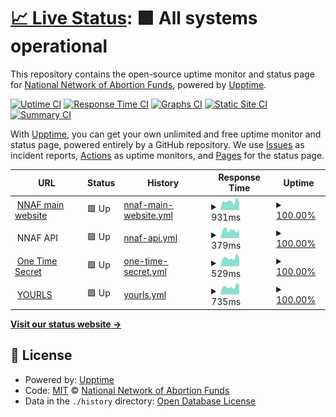 # [📈 Live Status](https://status.nnaf.org): <!--live status--> **🟩 All systems operational**

This repository contains the open-source uptime monitor and status page for [National Network of Abortion Funds](https://abortionfunds.org), powered by [Upptime](https://github.com/upptime/upptime).

[![Uptime CI](https://github.com/AbortionFunds/nnaf-status/workflows/Uptime%20CI/badge.svg)](https://github.com/AbortionFunds/nnaf-status/actions?query=workflow%3A%22Uptime+CI%22)
[![Response Time CI](https://github.com/AbortionFunds/nnaf-status/workflows/Response%20Time%20CI/badge.svg)](https://github.com/AbortionFunds/nnaf-status/actions?query=workflow%3A%22Response+Time+CI%22)
[![Graphs CI](https://github.com/AbortionFunds/nnaf-status/workflows/Graphs%20CI/badge.svg)](https://github.com/AbortionFunds/nnaf-status/actions?query=workflow%3A%22Graphs+CI%22)
[![Static Site CI](https://github.com/AbortionFunds/nnaf-status/workflows/Static%20Site%20CI/badge.svg)](https://github.com/AbortionFunds/nnaf-status/actions?query=workflow%3A%22Static+Site+CI%22)
[![Summary CI](https://github.com/AbortionFunds/nnaf-status/workflows/Summary%20CI/badge.svg)](https://github.com/AbortionFunds/nnaf-status/actions?query=workflow%3A%22Summary+CI%22)

With [Upptime](https://upptime.js.org), you can get your own unlimited and free uptime monitor and status page, powered entirely by a GitHub repository. We use [Issues](https://github.com/AbortionFunds/nnaf-status/issues) as incident reports, [Actions](https://github.com/AbortionFunds/nnaf-status/actions) as uptime monitors, and [Pages](https://status.nnaf.org) for the status page.

<!--start: status pages-->
<!-- This summary is generated by Upptime (https://github.com/upptime/upptime) -->
<!-- Do not edit this manually, your changes will be overwritten -->
<!-- prettier-ignore -->
| URL | Status | History | Response Time | Uptime |
| --- | ------ | ------- | ------------- | ------ |
| <img alt="" src="https://abortionfunds.org/wp-content/uploads/fbrfg/favicon-32x32.png" height="13"> [NNAF main website](https://abortionfunds.org) | 🟩 Up | [nnaf-main-website.yml](https://github.com/AbortionFunds/nnaf-status/commits/HEAD/history/nnaf-main-website.yml) | <details><summary><img alt="Response time graph" src="./graphs/nnaf-main-website/response-time-week.png" height="20"> 931ms</summary><br><a href="https://status.nnaf.org/history/nnaf-main-website"><img alt="Response time 497" src="https://img.shields.io/endpoint?url=https%3A%2F%2Fraw.githubusercontent.com%2FAbortionFunds%2Fnnaf-status%2FHEAD%2Fapi%2Fnnaf-main-website%2Fresponse-time.json"></a><br><a href="https://status.nnaf.org/history/nnaf-main-website"><img alt="24-hour response time 841" src="https://img.shields.io/endpoint?url=https%3A%2F%2Fraw.githubusercontent.com%2FAbortionFunds%2Fnnaf-status%2FHEAD%2Fapi%2Fnnaf-main-website%2Fresponse-time-day.json"></a><br><a href="https://status.nnaf.org/history/nnaf-main-website"><img alt="7-day response time 931" src="https://img.shields.io/endpoint?url=https%3A%2F%2Fraw.githubusercontent.com%2FAbortionFunds%2Fnnaf-status%2FHEAD%2Fapi%2Fnnaf-main-website%2Fresponse-time-week.json"></a><br><a href="https://status.nnaf.org/history/nnaf-main-website"><img alt="30-day response time 891" src="https://img.shields.io/endpoint?url=https%3A%2F%2Fraw.githubusercontent.com%2FAbortionFunds%2Fnnaf-status%2FHEAD%2Fapi%2Fnnaf-main-website%2Fresponse-time-month.json"></a><br><a href="https://status.nnaf.org/history/nnaf-main-website"><img alt="1-year response time 553" src="https://img.shields.io/endpoint?url=https%3A%2F%2Fraw.githubusercontent.com%2FAbortionFunds%2Fnnaf-status%2FHEAD%2Fapi%2Fnnaf-main-website%2Fresponse-time-year.json"></a></details> | <details><summary><a href="https://status.nnaf.org/history/nnaf-main-website">100.00%</a></summary><a href="https://status.nnaf.org/history/nnaf-main-website"><img alt="All-time uptime 99.83%" src="https://img.shields.io/endpoint?url=https%3A%2F%2Fraw.githubusercontent.com%2FAbortionFunds%2Fnnaf-status%2FHEAD%2Fapi%2Fnnaf-main-website%2Fuptime.json"></a><br><a href="https://status.nnaf.org/history/nnaf-main-website"><img alt="24-hour uptime 100.00%" src="https://img.shields.io/endpoint?url=https%3A%2F%2Fraw.githubusercontent.com%2FAbortionFunds%2Fnnaf-status%2FHEAD%2Fapi%2Fnnaf-main-website%2Fuptime-day.json"></a><br><a href="https://status.nnaf.org/history/nnaf-main-website"><img alt="7-day uptime 100.00%" src="https://img.shields.io/endpoint?url=https%3A%2F%2Fraw.githubusercontent.com%2FAbortionFunds%2Fnnaf-status%2FHEAD%2Fapi%2Fnnaf-main-website%2Fuptime-week.json"></a><br><a href="https://status.nnaf.org/history/nnaf-main-website"><img alt="30-day uptime 100.00%" src="https://img.shields.io/endpoint?url=https%3A%2F%2Fraw.githubusercontent.com%2FAbortionFunds%2Fnnaf-status%2FHEAD%2Fapi%2Fnnaf-main-website%2Fuptime-month.json"></a><br><a href="https://status.nnaf.org/history/nnaf-main-website"><img alt="1-year uptime 99.49%" src="https://img.shields.io/endpoint?url=https%3A%2F%2Fraw.githubusercontent.com%2FAbortionFunds%2Fnnaf-status%2FHEAD%2Fapi%2Fnnaf-main-website%2Fuptime-year.json"></a></details>
| <img alt="" src="https://icons.duckduckgo.com/ip3/null.ico" height="13"> NNAF API | 🟩 Up | [nnaf-api.yml](https://github.com/AbortionFunds/nnaf-status/commits/HEAD/history/nnaf-api.yml) | <details><summary><img alt="Response time graph" src="./graphs/nnaf-api/response-time-week.png" height="20"> 379ms</summary><br><a href="https://status.nnaf.org/history/nnaf-api"><img alt="Response time 278" src="https://img.shields.io/endpoint?url=https%3A%2F%2Fraw.githubusercontent.com%2FAbortionFunds%2Fnnaf-status%2FHEAD%2Fapi%2Fnnaf-api%2Fresponse-time.json"></a><br><a href="https://status.nnaf.org/history/nnaf-api"><img alt="24-hour response time 423" src="https://img.shields.io/endpoint?url=https%3A%2F%2Fraw.githubusercontent.com%2FAbortionFunds%2Fnnaf-status%2FHEAD%2Fapi%2Fnnaf-api%2Fresponse-time-day.json"></a><br><a href="https://status.nnaf.org/history/nnaf-api"><img alt="7-day response time 379" src="https://img.shields.io/endpoint?url=https%3A%2F%2Fraw.githubusercontent.com%2FAbortionFunds%2Fnnaf-status%2FHEAD%2Fapi%2Fnnaf-api%2Fresponse-time-week.json"></a><br><a href="https://status.nnaf.org/history/nnaf-api"><img alt="30-day response time 363" src="https://img.shields.io/endpoint?url=https%3A%2F%2Fraw.githubusercontent.com%2FAbortionFunds%2Fnnaf-status%2FHEAD%2Fapi%2Fnnaf-api%2Fresponse-time-month.json"></a><br><a href="https://status.nnaf.org/history/nnaf-api"><img alt="1-year response time 281" src="https://img.shields.io/endpoint?url=https%3A%2F%2Fraw.githubusercontent.com%2FAbortionFunds%2Fnnaf-status%2FHEAD%2Fapi%2Fnnaf-api%2Fresponse-time-year.json"></a></details> | <details><summary><a href="https://status.nnaf.org/history/nnaf-api">100.00%</a></summary><a href="https://status.nnaf.org/history/nnaf-api"><img alt="All-time uptime 99.99%" src="https://img.shields.io/endpoint?url=https%3A%2F%2Fraw.githubusercontent.com%2FAbortionFunds%2Fnnaf-status%2FHEAD%2Fapi%2Fnnaf-api%2Fuptime.json"></a><br><a href="https://status.nnaf.org/history/nnaf-api"><img alt="24-hour uptime 100.00%" src="https://img.shields.io/endpoint?url=https%3A%2F%2Fraw.githubusercontent.com%2FAbortionFunds%2Fnnaf-status%2FHEAD%2Fapi%2Fnnaf-api%2Fuptime-day.json"></a><br><a href="https://status.nnaf.org/history/nnaf-api"><img alt="7-day uptime 100.00%" src="https://img.shields.io/endpoint?url=https%3A%2F%2Fraw.githubusercontent.com%2FAbortionFunds%2Fnnaf-status%2FHEAD%2Fapi%2Fnnaf-api%2Fuptime-week.json"></a><br><a href="https://status.nnaf.org/history/nnaf-api"><img alt="30-day uptime 100.00%" src="https://img.shields.io/endpoint?url=https%3A%2F%2Fraw.githubusercontent.com%2FAbortionFunds%2Fnnaf-status%2FHEAD%2Fapi%2Fnnaf-api%2Fuptime-month.json"></a><br><a href="https://status.nnaf.org/history/nnaf-api"><img alt="1-year uptime 99.98%" src="https://img.shields.io/endpoint?url=https%3A%2F%2Fraw.githubusercontent.com%2FAbortionFunds%2Fnnaf-status%2FHEAD%2Fapi%2Fnnaf-api%2Fuptime-year.json"></a></details>
| <img alt="" src="https://ots.nnaf.org/favicon.ico" height="13"> [One Time Secret](https://ots.nnaf.org) | 🟩 Up | [one-time-secret.yml](https://github.com/AbortionFunds/nnaf-status/commits/HEAD/history/one-time-secret.yml) | <details><summary><img alt="Response time graph" src="./graphs/one-time-secret/response-time-week.png" height="20"> 529ms</summary><br><a href="https://status.nnaf.org/history/one-time-secret"><img alt="Response time 355" src="https://img.shields.io/endpoint?url=https%3A%2F%2Fraw.githubusercontent.com%2FAbortionFunds%2Fnnaf-status%2FHEAD%2Fapi%2Fone-time-secret%2Fresponse-time.json"></a><br><a href="https://status.nnaf.org/history/one-time-secret"><img alt="24-hour response time 528" src="https://img.shields.io/endpoint?url=https%3A%2F%2Fraw.githubusercontent.com%2FAbortionFunds%2Fnnaf-status%2FHEAD%2Fapi%2Fone-time-secret%2Fresponse-time-day.json"></a><br><a href="https://status.nnaf.org/history/one-time-secret"><img alt="7-day response time 529" src="https://img.shields.io/endpoint?url=https%3A%2F%2Fraw.githubusercontent.com%2FAbortionFunds%2Fnnaf-status%2FHEAD%2Fapi%2Fone-time-secret%2Fresponse-time-week.json"></a><br><a href="https://status.nnaf.org/history/one-time-secret"><img alt="30-day response time 451" src="https://img.shields.io/endpoint?url=https%3A%2F%2Fraw.githubusercontent.com%2FAbortionFunds%2Fnnaf-status%2FHEAD%2Fapi%2Fone-time-secret%2Fresponse-time-month.json"></a><br><a href="https://status.nnaf.org/history/one-time-secret"><img alt="1-year response time 363" src="https://img.shields.io/endpoint?url=https%3A%2F%2Fraw.githubusercontent.com%2FAbortionFunds%2Fnnaf-status%2FHEAD%2Fapi%2Fone-time-secret%2Fresponse-time-year.json"></a></details> | <details><summary><a href="https://status.nnaf.org/history/one-time-secret">100.00%</a></summary><a href="https://status.nnaf.org/history/one-time-secret"><img alt="All-time uptime 99.96%" src="https://img.shields.io/endpoint?url=https%3A%2F%2Fraw.githubusercontent.com%2FAbortionFunds%2Fnnaf-status%2FHEAD%2Fapi%2Fone-time-secret%2Fuptime.json"></a><br><a href="https://status.nnaf.org/history/one-time-secret"><img alt="24-hour uptime 100.00%" src="https://img.shields.io/endpoint?url=https%3A%2F%2Fraw.githubusercontent.com%2FAbortionFunds%2Fnnaf-status%2FHEAD%2Fapi%2Fone-time-secret%2Fuptime-day.json"></a><br><a href="https://status.nnaf.org/history/one-time-secret"><img alt="7-day uptime 100.00%" src="https://img.shields.io/endpoint?url=https%3A%2F%2Fraw.githubusercontent.com%2FAbortionFunds%2Fnnaf-status%2FHEAD%2Fapi%2Fone-time-secret%2Fuptime-week.json"></a><br><a href="https://status.nnaf.org/history/one-time-secret"><img alt="30-day uptime 100.00%" src="https://img.shields.io/endpoint?url=https%3A%2F%2Fraw.githubusercontent.com%2FAbortionFunds%2Fnnaf-status%2FHEAD%2Fapi%2Fone-time-secret%2Fuptime-month.json"></a><br><a href="https://status.nnaf.org/history/one-time-secret"><img alt="1-year uptime 99.97%" src="https://img.shields.io/endpoint?url=https%3A%2F%2Fraw.githubusercontent.com%2FAbortionFunds%2Fnnaf-status%2FHEAD%2Fapi%2Fone-time-secret%2Fuptime-year.json"></a></details>
| <img alt="" src="https://nnaf.org/images/favicon.svg" height="13"> [YOURLS](https://nnaf.org/admin) | 🟩 Up | [yourls.yml](https://github.com/AbortionFunds/nnaf-status/commits/HEAD/history/yourls.yml) | <details><summary><img alt="Response time graph" src="./graphs/yourls/response-time-week.png" height="20"> 735ms</summary><br><a href="https://status.nnaf.org/history/yourls"><img alt="Response time 447" src="https://img.shields.io/endpoint?url=https%3A%2F%2Fraw.githubusercontent.com%2FAbortionFunds%2Fnnaf-status%2FHEAD%2Fapi%2Fyourls%2Fresponse-time.json"></a><br><a href="https://status.nnaf.org/history/yourls"><img alt="24-hour response time 861" src="https://img.shields.io/endpoint?url=https%3A%2F%2Fraw.githubusercontent.com%2FAbortionFunds%2Fnnaf-status%2FHEAD%2Fapi%2Fyourls%2Fresponse-time-day.json"></a><br><a href="https://status.nnaf.org/history/yourls"><img alt="7-day response time 735" src="https://img.shields.io/endpoint?url=https%3A%2F%2Fraw.githubusercontent.com%2FAbortionFunds%2Fnnaf-status%2FHEAD%2Fapi%2Fyourls%2Fresponse-time-week.json"></a><br><a href="https://status.nnaf.org/history/yourls"><img alt="30-day response time 553" src="https://img.shields.io/endpoint?url=https%3A%2F%2Fraw.githubusercontent.com%2FAbortionFunds%2Fnnaf-status%2FHEAD%2Fapi%2Fyourls%2Fresponse-time-month.json"></a><br><a href="https://status.nnaf.org/history/yourls"><img alt="1-year response time 457" src="https://img.shields.io/endpoint?url=https%3A%2F%2Fraw.githubusercontent.com%2FAbortionFunds%2Fnnaf-status%2FHEAD%2Fapi%2Fyourls%2Fresponse-time-year.json"></a></details> | <details><summary><a href="https://status.nnaf.org/history/yourls">100.00%</a></summary><a href="https://status.nnaf.org/history/yourls"><img alt="All-time uptime 99.95%" src="https://img.shields.io/endpoint?url=https%3A%2F%2Fraw.githubusercontent.com%2FAbortionFunds%2Fnnaf-status%2FHEAD%2Fapi%2Fyourls%2Fuptime.json"></a><br><a href="https://status.nnaf.org/history/yourls"><img alt="24-hour uptime 100.00%" src="https://img.shields.io/endpoint?url=https%3A%2F%2Fraw.githubusercontent.com%2FAbortionFunds%2Fnnaf-status%2FHEAD%2Fapi%2Fyourls%2Fuptime-day.json"></a><br><a href="https://status.nnaf.org/history/yourls"><img alt="7-day uptime 100.00%" src="https://img.shields.io/endpoint?url=https%3A%2F%2Fraw.githubusercontent.com%2FAbortionFunds%2Fnnaf-status%2FHEAD%2Fapi%2Fyourls%2Fuptime-week.json"></a><br><a href="https://status.nnaf.org/history/yourls"><img alt="30-day uptime 100.00%" src="https://img.shields.io/endpoint?url=https%3A%2F%2Fraw.githubusercontent.com%2FAbortionFunds%2Fnnaf-status%2FHEAD%2Fapi%2Fyourls%2Fuptime-month.json"></a><br><a href="https://status.nnaf.org/history/yourls"><img alt="1-year uptime 99.83%" src="https://img.shields.io/endpoint?url=https%3A%2F%2Fraw.githubusercontent.com%2FAbortionFunds%2Fnnaf-status%2FHEAD%2Fapi%2Fyourls%2Fuptime-year.json"></a></details>

<!--end: status pages-->

[**Visit our status website →**](https://status.nnaf.org)

## 📄 License

- Powered by: [Upptime](https://github.com/upptime/upptime)
- Code: [MIT](./LICENSE) © [National Network of Abortion Funds](https://abortionfunds.org)
- Data in the `./history` directory: [Open Database License](https://opendatacommons.org/licenses/odbl/1-0/)
